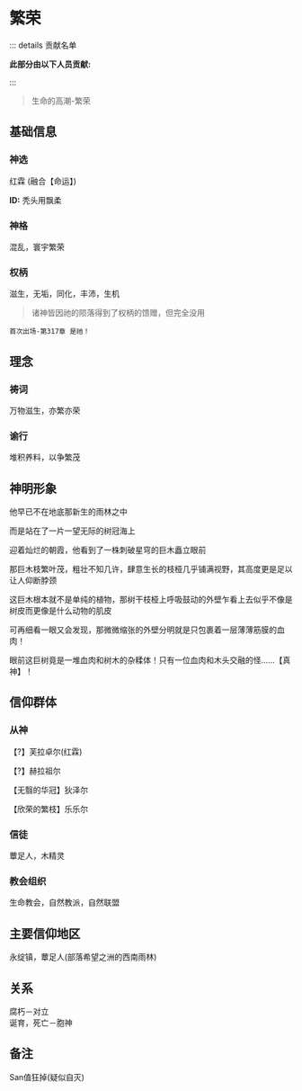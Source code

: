 # 繁荣

::: details 贡献名单

**此部分由以下人员贡献:**
<MemberBlock :filterNames="teamMembers" />

<script setup>


const teamMembers = [
'几个孤独',
'翎洛',
];
</script>

:::

> 生命的高潮-繁荣

## 基础信息

### 神选

红霖 (融合【命运】)

**ID:** 秃头用飘柔



### 神格
混乱，寰宇繁荣

### 权柄
滋生，无垢，同化，丰沛，生机

> 诸神皆因祂的陨落得到了权柄的馈赠，但完全没用

`首次出场-第317章 是祂！`

## 理念
### 祷词
万物滋生，亦繁亦荣
### 谕行
堆积养料，以争繁茂

## 神明形象
他早已不在地底那新生的雨林之中  

而是站在了一片一望无际的树冠海上

迎着灿烂的朝霞，他看到了一株刺破星穹的巨木矗立眼前

那巨木枝繁叶茂，粗壮不知几许，肆意生长的枝桠几乎铺满视野，其高度更是足以让人仰断脖颈

这巨木根本就不是单纯的植物，那树干枝桠上呼吸鼓动的外壁乍看上去似乎不像是树皮而更像是什么动物的肌皮

可再细看一眼又会发现，那微微缩张的外壁分明就是只包裹着一层薄薄筋膜的血肉！

眼前这巨树竟是一堆血肉和树木的杂糅体！只有一位血肉和木头交融的怪......【真神】！

## 信仰群体 
### 从神
【?】芙拉卓尔(红霖)

【?】赫拉祖尔

【无翳的华冠】狄泽尔

【欣荣的繁枝】乐乐尔

### 信徒
蕈足人，木精灵
### 教会组织
生命教会，自然教派，自然联盟

## 主要信仰地区
永绽镇，蕈足人(部落希望之洲的西南雨林)
## 关系
腐朽－对立  
诞育，死亡－胞神  
## 备注
San值狂掉(疑似自灭)
